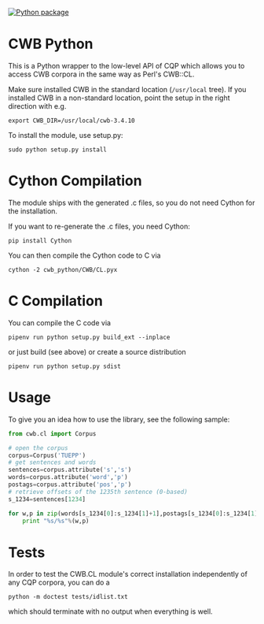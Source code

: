 [![Python package](https://github.com/fau-klue/cwb-python/actions/workflows/python-package.yml/badge.svg)](https://github.com/fau-klue/cwb-python/actions/workflows/python-package.yml)

# CWB Python

This is a Python wrapper to the low-level API of CQP which allows you
to access CWB corpora in the same way as Perl's CWB::CL.

Make sure installed CWB in the standard location (`/usr/local` tree).
If you installed CWB in a non-standard location, point the setup in
the right direction with e.g.

    export CWB_DIR=/usr/local/cwb-3.4.10

To install the module, use setup.py:

    sudo python setup.py install

# Cython Compilation

The module ships with the generated .c files, so you do not need
Cython for the installation.

If you want to re-generate the .c files, you need Cython:

    pip install Cython

You can then compile the Cython code to C via

    cython -2 cwb_python/CWB/CL.pyx
    
# C Compilation

You can compile the C code via

    pipenv run python setup.py build_ext --inplace
    
or just build (see above) or create a source distribution

    pipenv run python setup.py sdist

# Usage

To give you an idea how to use the library, see the following sample:

```python
from cwb.cl import Corpus

# open the corpus
corpus=Corpus('TUEPP')
# get sentences and words
sentences=corpus.attribute('s','s')
words=corpus.attribute('word','p')
postags=corpus.attribute('pos','p')
# retrieve offsets of the 1235th sentence (0-based)
s_1234=sentences[1234]

for w,p in zip(words[s_1234[0]:s_1234[1]+1],postags[s_1234[0]:s_1234[1]+1]):
    print "%s/%s"%(w,p)
```

# Tests

In order to test the CWB.CL module's correct installation
independently of any CQP corpora, you can do a

    python -m doctest tests/idlist.txt

which should terminate with no output when everything is well.

